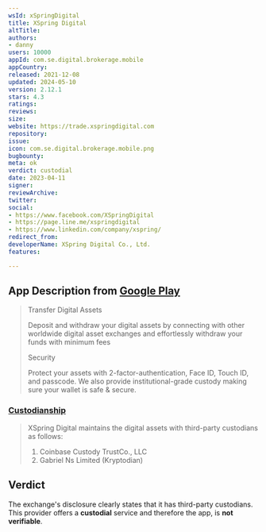 ```yaml
---
wsId: xSpringDigital
title: XSpring Digital
altTitle: 
authors:
- danny
users: 10000
appId: com.se.digital.brokerage.mobile
appCountry: 
released: 2021-12-08
updated: 2024-05-10
version: 2.12.1
stars: 4.3
ratings: 
reviews: 
size: 
website: https://trade.xspringdigital.com
repository: 
issue: 
icon: com.se.digital.brokerage.mobile.png
bugbounty: 
meta: ok
verdict: custodial
date: 2023-04-11
signer: 
reviewArchive: 
twitter: 
social:
- https://www.facebook.com/XSpringDigital
- https://page.line.me/xspringdigital
- https://www.linkedin.com/company/xspring/
redirect_from: 
developerName: XSpring Digital Co., Ltd.
features: 

---
```


## App Description from [Google Play](https://play.google.com/store/apps/details?id=com.se.digital.brokerage.mobile)

> Transfer Digital Assets
>
> Deposit and withdraw your digital assets by connecting with other worldwide digital asset exchanges and effortlessly withdraw your funds with minimum fees
>
> Security
>
> Protect your assets with 2-factor-authentication, Face ID, Touch ID, and passcode. We also provide institutional-grade custody making sure your wallet is safe & secure.

### [Custodianship](https://support-trade.xspringdigital.com/hc/en-us/articles/14451627787801-Risk-and-Asset-Keeping-Disclosure) 

> XSpring Digital maintains the digital assets with third-party custodians as follows:
>
> 1. Coinbase Custody TrustCo., LLC
> 2. Gabriel Ns Limited (Kryptodian)

## Verdict 

The exchange's disclosure clearly states that it has third-party custodians. This provider offers a **custodial** service and therefore the app, is **not verifiable**.
